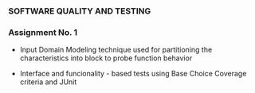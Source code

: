 ### SOFTWARE QUALITY AND TESTING

### Assignment No. 1

- Input Domain Modeling technique used for partitioning the characteristics into block to probe function behavior

- Interface and funcionality - based tests using Base Choice Coverage criteria and JUnit
